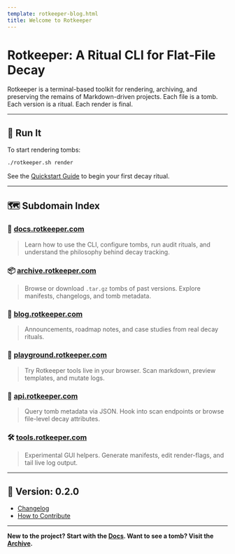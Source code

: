 ```yaml
---
template: rotkeeper-blog.html
title: Welcome to Rotkeeper
---
```


# Rotkeeper: A Ritual CLI for Flat‑File Decay

Rotkeeper is a terminal-based toolkit for rendering, archiving, and preserving the remains of Markdown-driven projects.
Each file is a tomb. Each version is a ritual. Each render is final.

***

## 🧪 Run It

To start rendering tombs:

```bash
./rotkeeper.sh render
```

See the [Quickstart Guide](/docs/quickstart-guide.md) to begin your first decay ritual.

***

## 🗺️ Subdomain Index

### 🧾 [docs.rotkeeper.com](/docs/)
> Learn how to use the CLI, configure tombs, run audit rituals, and understand the philosophy behind decay tracking.

### 📦 [archive.rotkeeper.com](/archive/)
> Browse or download `.tar.gz` tombs of past versions. Explore manifests, changelogs, and tomb metadata.

### 📜 [blog.rotkeeper.com](/blog/)
> Announcements, roadmap notes, and case studies from real decay rituals.

### 🧪 [playground.rotkeeper.com](/playground/)
> Try Rotkeeper tools live in your browser. Scan markdown, preview templates, and mutate logs.

### 📡 [api.rotkeeper.com](/api/)
> Query tomb metadata via JSON. Hook into scan endpoints or browse file-level decay attributes.

### 🛠️ [tools.rotkeeper.com](/tools/)
> Experimental GUI helpers. Generate manifests, edit render-flags, and tail live log output.

***

## 🔖 Version: 0.2.0

- [Changelog](/changelog/)
- [How to Contribute](/contributing/)

***

**New to the project? Start with the [Docs](/docs/). Want to see a tomb? Visit the [Archive](/archive/).**

<!--
Sora prompt: "A decayed tombstone interface for Rotkeeper.com—ghostly monospaced text drifting across a glitching terminal window, rusted metal accents, and flickering OpenMoji icons."
-->